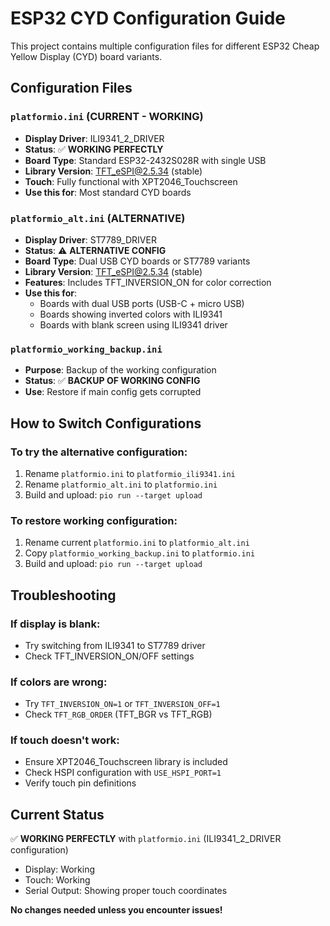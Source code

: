 # ESP32 CYD Configuration Guide

This project contains multiple configuration files for different ESP32 Cheap Yellow Display (CYD) board variants.

## Configuration Files

### `platformio.ini` (CURRENT - WORKING)
- **Display Driver**: ILI9341_2_DRIVER
- **Status**: ✅ **WORKING PERFECTLY**
- **Board Type**: Standard ESP32-2432S028R with single USB
- **Library Version**: TFT_eSPI@2.5.34 (stable)
- **Touch**: Fully functional with XPT2046_Touchscreen
- **Use this for**: Most standard CYD boards

### `platformio_alt.ini` (ALTERNATIVE)
- **Display Driver**: ST7789_DRIVER
- **Status**: ⚠️ **ALTERNATIVE CONFIG**
- **Board Type**: Dual USB CYD boards or ST7789 variants
- **Library Version**: TFT_eSPI@2.5.34 (stable)
- **Features**: Includes TFT_INVERSION_ON for color correction
- **Use this for**: 
  - Boards with dual USB ports (USB-C + micro USB)
  - Boards showing inverted colors with ILI9341
  - Boards with blank screen using ILI9341 driver

### `platformio_working_backup.ini`
- **Purpose**: Backup of the working configuration
- **Status**: ✅ **BACKUP OF WORKING CONFIG**
- **Use**: Restore if main config gets corrupted

## How to Switch Configurations

### To try the alternative configuration:
1. Rename `platformio.ini` to `platformio_ili9341.ini`
2. Rename `platformio_alt.ini` to `platformio.ini`
3. Build and upload: `pio run --target upload`

### To restore working configuration:
1. Rename current `platformio.ini` to `platformio_alt.ini`
2. Copy `platformio_working_backup.ini` to `platformio.ini`
3. Build and upload: `pio run --target upload`

## Troubleshooting

### If display is blank:
- Try switching from ILI9341 to ST7789 driver
- Check TFT_INVERSION_ON/OFF settings

### If colors are wrong:
- Try `TFT_INVERSION_ON=1` or `TFT_INVERSION_OFF=1`
- Check `TFT_RGB_ORDER` (TFT_BGR vs TFT_RGB)

### If touch doesn't work:
- Ensure XPT2046_Touchscreen library is included
- Check HSPI configuration with `USE_HSPI_PORT=1`
- Verify touch pin definitions

## Current Status
✅ **WORKING PERFECTLY** with `platformio.ini` (ILI9341_2_DRIVER configuration)
- Display: Working
- Touch: Working 
- Serial Output: Showing proper touch coordinates

**No changes needed unless you encounter issues!**
